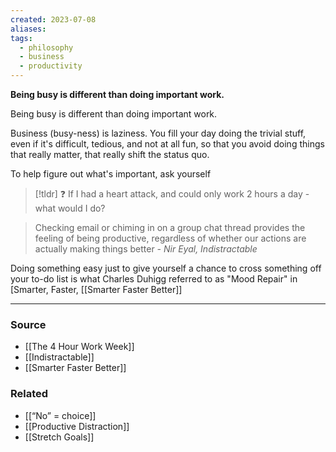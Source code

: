 ```yaml
---
created: 2023-07-08
aliases: 
tags:
  - philosophy
  - business
  - productivity
---
```

**Being busy is different than doing important work.**

Being busy is different than doing important work. 

Business (busy-ness) is laziness. You fill your day doing the trivial stuff, even if it's difficult, tedious, and not at all fun, so that you avoid doing things that really matter, that really shift the status quo. 

To help figure out what's important, ask yourself 

> [!tldr] ❓ If I had a heart attack, and could only work 2 hours a day - what would I do?

> Checking email or chiming in on a group chat thread provides the feeling of being productive, regardless of whether our actions are actually making things better
*- Nir Eyal, Indistractable*
> 

Doing something easy just to give yourself a chance to cross something off your to-do list is what Charles Duhigg referred to as "Mood Repair" in [Smarter, Faster, [[Smarter Faster Better]]

****
### Source
- [[The 4 Hour Work Week]]
- [[Indistractable]]
- [[Smarter Faster Better]]

### Related
- [[“No” = choice]]
- [[Productive Distraction]] 
- [[Stretch Goals]]